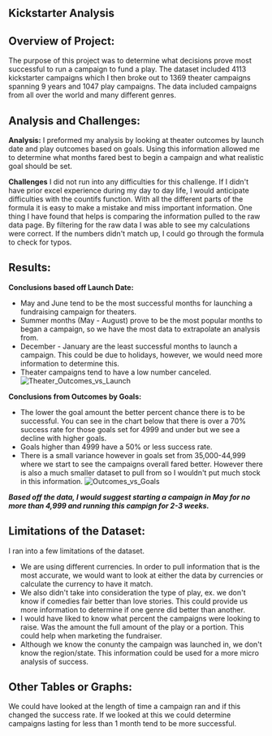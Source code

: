 **Kickstarter Analysis**
---
**Overview of Project:**
---
The purpose of this project was to determine what decisions prove most successful to run a campaign to fund a play. The dataset included 4113 kickstarter campaigns which I then broke out to 1369 theater campaigns spanning 9 years and 1047 play campaigns. The data included campaigns from all over the world and many different genres.

**Analysis and Challenges:**
---
**Analysis:** 
I preformed my analysis by looking at theater outcomes by launch date and play outcomes based on goals. Using this information allowed me to determine what months fared best to begin a campaign and what realistic goal should be set. 

**Challenges**
I did not run into any difficulties for this challenge. If I didn't have prior excel experience during my day to day life, I would anticipate difficulties with the countifs function. With all the different parts of the formula it is easy to make a mistake and miss important information. One thing I have found that helps is comparing the information pulled to the raw data page. By filtering for the raw data I was able to see my calculations were correct. If the numbers didn't match up, I could go through the formula to check for typos. 

**Results:**
---
**Conclusions based off Launch Date:**
   - May and June tend to be the most successful months for launching a fundraising campaign for theaters. 
   - Summer months (May - August) prove to be the most popular months to began a campaign, so we have the most data to extrapolate an analysis from. 
   - December - January are the least successful months to launch a campaign. This could be due to holidays, however, we would need more information to determine this. 
   - Theater campaigns tend to have a low number canceled. 
  ![Theater_Outcomes_vs_Launch](https://user-images.githubusercontent.com/90978927/133935988-1a1d001b-7c3a-4eb3-a637-e45581598f75.png)


**Conclusions from Outcomes by Goals:**
   - The lower the goal amount the better percent chance there is to be successful. You can see in the chart below that there is over a 70% success rate for those goals set 	         for  4999 and under but we see a decline with higher goals.
   - Goals higher than 4999 have a 50% or less success rate.
   - There is a small variance however in goals set from 35,000-44,999 where we start to see the campaigns overall fared better. However there is also a much smaller dataset to                  pull from so I wouldn't put much stock in this information. 
![Outcomes_vs_Goals](https://user-images.githubusercontent.com/90978927/133936010-6fc29bea-d5ea-4e7b-af70-68ca4cde28b9.png)
  

***Based off the data, I would suggest starting a campaign in May for no more than 4,999 and running this campign for 2-3 weeks.***

**Limitations of the Dataset:**
---
I ran into a few limitations of the dataset. 
- We are using different currencies. In order to pull information that is the most accurate, we would want to look at either the data by currencies or calculate the currency to have it match. 
- We also didn't take into consideration the type of play, ex. we don't know if comedies fair better than love stories. This could provide us more information to determine if one genre did better than another. 
- I would have liked to know what percent the campaigns were looking to raise. Was the amount the full amount of the play or a portion. This could help when marketing the fundraiser.
- Although we know the conunty the campaign was launched in, we don't know the region/state. This information could be used for a more micro analysis of success. 
	
**Other Tables or Graphs:**
---
We could have looked at the length of time a campaign ran and if this changed the success rate. If we looked at this we could determine campaigns lasting for less than 1 month tend to be more successful.
